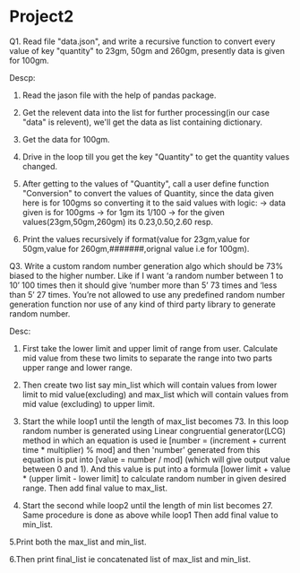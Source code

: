 # Project2

Q1. Read file "data.json", and write a recursive function to convert every value of key "quantity" to 23gm, 50gm and 260gm, presently data is given for 100gm.

Descp: 
1. Read the jason file with the help of pandas package.

2. Get the relevent data into the list for further processing(in our case "data" is relevent), we'll get the data as list containing dictionary.

3. Get the data for 100gm.

4. Drive in the loop till you get the key "Quantity" to get the quantity values changed.

5. After getting to the values of "Quantity", call a user define function "Conversion" to convert the values of Quantity, since the data given here is for 100gms so converting it to the said values with logic:
-> data given is for 100gms
-> for 1gm its 1/100
-> for the given values(23gm,50gm,260gm) its 0.23,0.50,2.60 resp.

6. Print the values recursively if format(value for 23gm,value for 50gm,value for 260gm,#######,orignal value i.e for 100gm).

Q3. Write a custom random number generation algo which should be 73% biased to the higher number. Like if I want ‘a random number between 1 to 10’ 100 times then it should give ‘number more than 5’ 73 times and ‘less than 5’ 27 times. You’re not allowed to use any predefined random number generation function nor use of any kind of third party library to generate random number.

Desc:

1. First take the lower limit and upper limit of range from user. Calculate mid value from these two limits to separate the range into two parts upper range and lower range.

2. Then create two list say min_list which will contain values from lower limit to mid value(excluding) and max_list which will contain values from mid value (excluding) to upper limit.

3. Start the while loop1 until the length of max_list becomes 73. In this loop random number is generated using Linear congruential generator(LCG) method in which an equation is used ie [number = (increment + current time * multiplier) % mod] and then 'number' generated from this equation is put into [value = number / mod] (which will give output value between 0 and 1). And this value is put into a formula [lower limit + value * (upper limit - lower limit] to calculate random number in given desired range. Then add final value to max_list.

4. Start the second while loop2 until the length of min list becomes 27. Same procedure is done as above while loop1 Then add final value to min_list.

5.Print both the max_list and min_list.

6.Then print final_list ie concatenated list of max_list and min_list.

